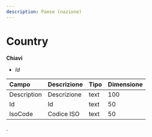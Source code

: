 ```yaml
---
description: Paese (nazione)
---
```


# Country

**Chiavi**

* _Id_

| Campo | Descrizione | Tipo | Dimensione |
| :--- | :--- | :--- | :--- |
| Description | Descrizione | text | 100 |
| Id | Id | text | 50 |
| IsoCode | Codice ISO | text | 50 |
.